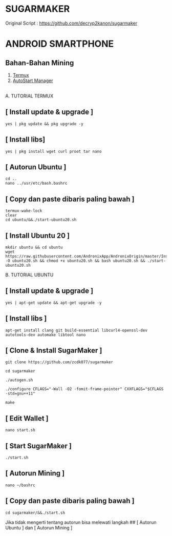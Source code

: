 # SUGARMAKER
Original Script : https://github.com/decryp2kanon/sugarmaker

# ANDROID SMARTPHONE

## Bahan-Bahan Mining
1. <a href=https://moneyblink.com/UhQzhTymk>Termux</a>
2. <a href=https://moneyblink.com/7kzerY1eXJx1>AutoStart Manager</a> <br><br>

A. TUTORIAL TERMUX

## [ Install update & upgrade ]

```
yes | pkg update && pkg upgrade -y
```

## [ Install libs]

```
yes | pkg install wget curl proot tar nano
```

## [ Autorun Ubuntu ]

```
cd ..
nano ../usr/etc/bash.bashrc
```

## [ Copy dan paste dibaris paling bawah ]

```
termux-wake-lock
clear
cd ubuntu/&&./start-ubuntu20.sh
```

## [ Install Ubuntu 20 ]

```
mkdir ubuntu && cd ubuntu
wget https://raw.githubusercontent.com/AndronixApp/AndronixOrigin/master/Installer/Ubuntu20/ubuntu20.sh -O ubuntu20.sh && chmod +x ubuntu20.sh && bash ubuntu20.sh && ./start-ubuntu20.sh
```

B. TUTORIAL UBUNTU

## [ Install update & upgrade ]

```
yes | apt-get update && apt-get upgrade -y
```

## [ Install libs ]

```
apt-get install clang git build-essential libcurl4-openssl-dev autotools-dev automake libtool nano
```

## [ Clone & Install SugarMaker ]
```
git clone https://github.com/zcdk077/sugarmaker
```
```
cd sugarmaker
```
```
./autogen.sh
```
```
./configure CFLAGS="-Wall -O2 -fomit-frame-pointer" CXXFLAGS="$CFLAGS -std=gnu++11"
```
```
make
```

## [ Edit Wallet ]
```
nano start.sh
```

## [ Start SugarMaker ]
```
./start.sh
```

## [ Autorun Mining ]

```
nano ~/bashrc
```

## [ Copy dan paste dibaris paling bawah ]

```
cd sugarmaker/&&./start.sh
```

Jika tidak mengerti tentang autorun bisa melewati langkah ## [ Autorun Ubuntu ] dan [ Autorun Mining ]
